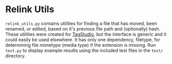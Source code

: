 # Relink Utils

`relink_utils.py` contains utilities for finding a file that has moved, been renamed, or edited, based on it's previous file path and (optionally) hash.
These utilities were created for [TagStudio](https://github.com/TagStudioDev/TagStudio), but the interface is generic and it could easily be used elsewhere.
It has only one dependency, filetype, for determining file mimetype (media type) if the extension is missing.
Run `test.py` to display example results using the included test files in the `test/` directory.